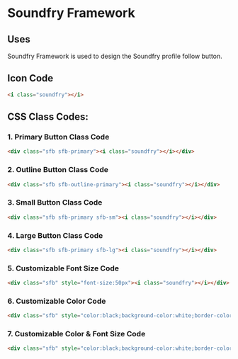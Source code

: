# Soundfry Framework
## Uses
Soundfry Framework is used to design the Soundfry profile follow button.
## Icon Code
```html
<i class="soundfry"></i>
```
## CSS Class Codes:
### 1. Primary Button Class Code
```html
<div class="sfb sfb-primary"><i class="soundfry"></i></div>
```
### 2. Outline Button Class Code
```html
<div class="sfb sfb-outline-primary"><i class="soundfry"></i></div>
```
### 3. Small Button Class Code
```html
<div class="sfb sfb-primary sfb-sm"><i class="soundfry"></i></div>
```
### 4. Large Button Class Code
```html
<div class="sfb sfb-primary sfb-lg"><i class="soundfry"></i></div>
```
### 5. Customizable Font Size Code
```html
<div class="sfb" style="font-size:50px"><i class="soundfry"></i></div>
```
### 6. Customizable Color Code
```html
<div class="sfb" style="color:black;background-color:white;border-color:black"><i class="soundfry"></i></div>
```
### 7. Customizable Color & Font Size Code
```html
<div class="sfb" style="color:black;background-color:white;border-color:black;font-size:50px"><i class="soundfry"></i></div>
```
